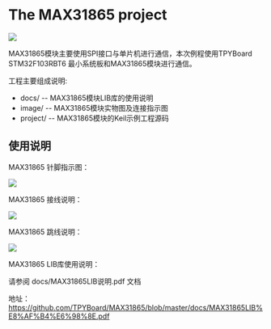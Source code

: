 <h1>The MAX31865 project</h1>



<img src="https://github.com/TPYBoard/MAX31865/blob/master/image/max31865实物图.png" style="max-width:100%;">

MAX31865模块主要使用SPI接口与单片机进行通信，本次例程使用TPYBoard STM32F103RBT6 最小系统板和MAX31865模块进行通信。

工程主要组成说明:

<ul>
<li>docs/ -- MAX31865模块LIB库的使用说明</li>
<li>image/ -- MAX31865模块实物图及连接指示图</li>
<li>project/ -- MAX31865模块的Keil示例工程源码</li>
</ul>

<h2>使用说明</h2>

MAX31865 针脚指示图：

<img src="https://github.com/TPYBoard/MAX31865/blob/master/image/max31865.png" style="max-width:100%;">

MAX31865 接线说明：

<img src="https://github.com/TPYBoard/MAX31865/blob/master/image/接线图.png" style="max-width:100%;">

MAX31865 跳线说明：

<img src="https://github.com/TPYBoard/MAX31865/blob/master/image/跳线图.png" style="max-width:100%;">

MAX31865 LIB库使用说明：

请参阅 docs/MAX31865LIB说明.pdf 文档

地址：https://github.com/TPYBoard/MAX31865/blob/master/docs/MAX31865LIB%E8%AF%B4%E6%98%8E.pdf


